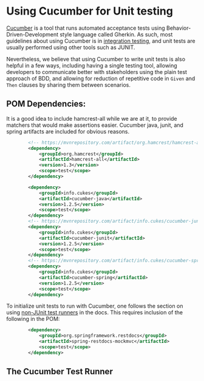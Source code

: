 # Using Cucumber for Unit testing 

[Cucumber][] is a tool that runs automated acceptance tests using Behavior-Driven-Development 
style language called Gherkin. As such, most guidelines about using Cucumber is in [integration
testing][], and unit tests are usually performed using other tools such as JUNIT.

Nevertheless, we believe that using Cucumber to write unit tests is also helpful in a few ways,
including having a single testing tool, allowing developers to communicate better with stakeholders
using the plain test approach of BDD, and allowing for reduction of repetitive code in ```Given``` 
and ```Then``` clauses by sharing them between scenarios.


## POM Dependencies:

It is a good idea to include hamcrest-all while we are at it, to provide matchers that would make 
assertions easier. Cucumber java, junit, and spring artifacts are included for obvious reasons.


```xml
		<!-- https://mvnrepository.com/artifact/org.hamcrest/hamcrest-all -->
		<dependency>
			<groupId>org.hamcrest</groupId>
			<artifactId>hamcrest-all</artifactId>
			<version>1.3</version>
			<scope>test</scope>
		</dependency>

		<dependency>
			<groupId>info.cukes</groupId>
			<artifactId>cucumber-java</artifactId>
			<version>1.2.5</version>
			<scope>test</scope>
		</dependency>
		<!-- https://mvnrepository.com/artifact/info.cukes/cucumber-junit -->
		<dependency>
			<groupId>info.cukes</groupId>
			<artifactId>cucumber-junit</artifactId>
			<version>1.2.5</version>
			<scope>test</scope>
		</dependency>
		<!-- https://mvnrepository.com/artifact/info.cukes/cucumber-spring -->
		<dependency>
			<groupId>info.cukes</groupId>
			<artifactId>cucumber-spring</artifactId>
			<version>1.2.5</version>
			<scope>test</scope>
		</dependency>

```

To initialize unit tests to run with Cucumber, one follows the section on using [non-JUnit 
test runners][] in the docs. This requires inclusion of the following in the POM:

```xml
		<dependency>
			<groupId>org.springframework.restdocs</groupId>
			<artifactId>spring-restdocs-mockmvc</artifactId>
			<scope>test</scope>
		</dependency>

```

## The Cucumber Test Runner



```gherkin


```


[Cucumber]:https://en.wikipedia.org/wiki/Cucumber_(software)
[integration testing]:https://thepracticaldeveloper.com/2018/03/31/cucumber-tests-spring-boot-dependency-injection/
[non-JUnit test runners]: https://docs.spring.io/spring-restdocs/docs/current/reference/html5/#_setting_up_your_tests_without_junit

 